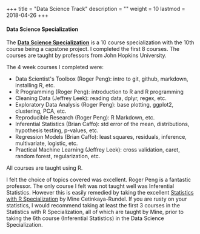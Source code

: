 +++
title = "Data Science Track"
description = ""
weight = 10
lastmod = 2018-04-26
+++
#### Data Science Specialization

The  [**Data Science Specialization**](https://www.coursera.org/specializations/jhu-data-science) is a 10 course specialization with the 10th course being a capstone project.  I completed the first 8 courses.  The courses are taught by professors from John Hopkins University.

The 4 week courses I completed were:

* Data Scientist's Toolbox (Roger Peng): intro to git, github, markdown, installing R, etc.
* R Programming (Roger Peng): introduction to R and R programming
* Cleaning Data (Jeffrey Leek): reading data, dplyr, regex, etc.
* Exploratory Data Analysis (Roger Peng): base plotting, ggplot2, clustering, PCA, etc.
* Reproducible Research (Roger Peng): R Markdown, etc.
* Inferential Statistics (Brian Caffo): std error of the mean, distributions, hypothesis testing, p-values, etc.
* Regression Models (Brian Caffo): least squares, residuals, inference, multivariate, logistic, etc.
* Practical Machine Learning (Jeffrey Leek): cross validation, caret, random forest, regularization, etc.

All courses are taught using R.

I felt the choice of topics covered was excellent.  Roger Peng is a fantastic professor.  The only course I felt was not taught well was Inferential Statistics.  However this is easily remedied by taking the excellent [Statistics with R Specialization](https://www.coursera.org/specializations/statistics) by Mine Cetinkaya-Rundel.  If you are rusty on your statistics, I would recommend taking at least the first 3 courses in the Statistics with R Specialization, all of which are taught by Mine, prior to taking the 6th course (Inferential Statistics) in the Data Science Specialization.